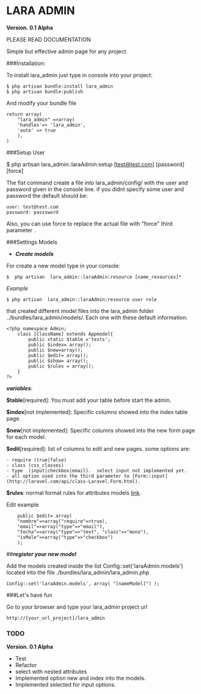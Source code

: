 # LARA ADMIN
**Version. 0.1 Alpha**

PLEASE READ DOCUMENTATION

Simple but effective admin page for any project.

###Installation:

To install lara_admin just type in console into your project:

	$ php artisan bundle:install lara_admin
	$ php artisan bundle:publish

And modify your bundle file

	return array( 
		"lara_admin" =>array(
		'handles'=> 'lara_admin',
		'auto' => true
		),
	)

###Setup User

$ php artisan lara_admin::laraAdmin:setup [test@test.com] [password] [force]


The fist command create a file into lara_admin/config/ with the user and password given in the console line. if you didnt  specify some user and password the default should be:

	user: test@test.com
	password: passsword

Also, you can use force to replace the actual file with "force"  third parameter .

###Settings Models

* ***Create models***

For create a new model type in your console:
 
	$  php artisan  lara_admin::laraAdmin:resource [name_resources]*

*Example*

	$ php artisan  lara_admin::laraAdmin:resource user role

that created different model files into the lara_admin folder ../bundles/lara_admin/models/. Each one with these default information:

	<?php namespace Admin; 
 		class [ClassName] extends Appmodel{ 
 			public static $table ='tests';  
 			public $index= array();  
 			public $new=array();  
 			public $edit= array();  
 			public $show= array(); 
 			public $rules = array();
 		} 
 	?> 
***variables***:

**$table**[required]: You must add your table before start the admin.

**$index**[not implemented]: Specific columns showed into the index table page.

**$new**[not implemented]: Specific columns showed into the new form page for each model.

**$edit**[required]: list of columns to edit and new pages. some options are:

	- require (true|false)
	- class (css_classes)
	- type  (input|checkbox|email).  select input not implemented yet.
	- all option used into the third parameter to [Form::input](http://laravel.com/api/class-Laravel.Form.html).

**$rules**: normal format rules for attributes models [link](http://laravel.com/docs/validation ).

Edit example 

	 	public $edit= array(
 		"nombre"=>array("require"=>true), 
 		"email"=>array("type"=>"email"),
 		"fecha"=>array("type"=>"text", "class"=>"mono"),
 		"isMale"=>array("type"=>"checkbox")
 		);  


##***register your new model***

Add the models created inside the list Config::set('laraAdmin.models') located into the file ./bundles/lara_admin/lara_admin.php 
	
	Config::set('laraAdmin.models', array( "[nameModel]") );



###Let's have fun 

Go to your browser and type your lara_admin project url 

	http://[your_url_project]/lara_admin




### TODO

**Version. 0.1 Alpha**

- Test
- Refactor
- select with nested attributes
- Implemented option new and index into the models.
- Implemented selected for input options.


